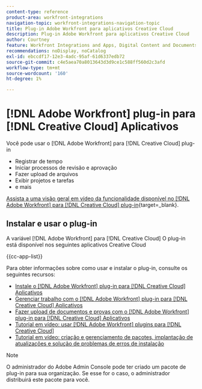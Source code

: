 ```yaml
---
content-type: reference
product-area: workfront-integrations
navigation-topic: workfront-integrations-navigation-topic
title: Plug-in Adobe Workfront para aplicativos Creative Cloud
description: Plug-in Adobe Workfront para aplicativos Creative Cloud
author: Courtney
feature: Workfront Integrations and Apps, Digital Content and Documents
recommendations: noDisplay, noCatalog
exl-id: ebccdf17-12e3-4adc-95af-61d6337edb72
source-git-commit: c4e5aea70a8013643d3d9ce1c588ff560d2c3afd
workflow-type: tm+mt
source-wordcount: '160'
ht-degree: 1%

---
```



# [!DNL Adobe Workfront] plug-in para [!DNL Creative Cloud] Aplicativos

Você pode usar o [!DNL Adobe Workfront] para [!DNL Creative Cloud] plug-in

* Registrar de tempo
* Iniciar processos de revisão e aprovação
* Fazer upload de arquivos
* Exibir projetos e tarefas
* e mais

[Assista a uma visão geral em vídeo da funcionalidade disponível no [!DNL Adobe Workfront] para [!DNL Creative Cloud] plug-in](https://video.tv.adobe.com/v/3418801/){target=_blank}.

## Instalar e usar o plug-in

A variável [!DNL Adobe Workfront] para [!DNL Creative Cloud] O plug-in está disponível nos seguintes aplicativos Creative Cloud

{{cc-app-list}}

Para obter informações sobre como usar e instalar o plug-in, consulte os seguintes recursos:

* [Instale o [!DNL Adobe Workfront] plug-in para [!DNL Creative Cloud] Aplicativos](/help/quicksilver/workfront-integrations-and-apps/adobe-workfront-for-creative-cloud/wf-cc-install-toc.md)
* [Gerenciar trabalho com o [!DNL Adobe Workfront] plug-in para [!DNL Creative Cloud] Aplicativos](/help/quicksilver/workfront-integrations-and-apps/adobe-workfront-for-creative-cloud/wf-cc-manage-work-toc.md)
* [Fazer upload de documentos e provas com o [!DNL Adobe Workfront] plug-in para [!DNL Creative Cloud] Aplicativos](/help/quicksilver/workfront-integrations-and-apps/adobe-workfront-for-creative-cloud/wf-cc-docs-proofs-toc.md)
* [Tutorial em vídeo: usar [!DNL Adobe Workfront] plugins para [!DNL Creative Cloud]](https://experienceleague.adobe.com/docs/workfront-learn/tutorials-workfront/integrations/adobe-creative-cloud/use-adobe-workfront-extensions-for-creative-cloud.html)
* [Tutorial em vídeo: criação e gerenciamento de pacotes, implantação de atualizações e solução de problemas de erros de instalação](https://www.youtube.com/watch?v=zzvXNLIBzrc)

>[!NOTE]
>
>O administrador do Adobe Admin Console pode ter criado um pacote de plug-in para sua organização. Se esse for o caso, o administrador distribuirá este pacote para você.
